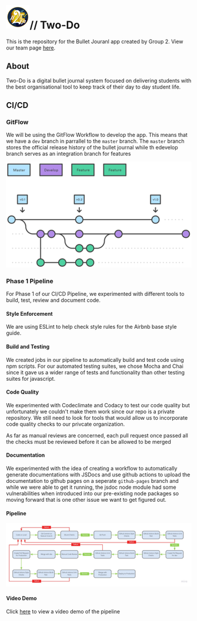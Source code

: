 # <img src="./admin/branding/logo256.png" width="64px" height="64px" />// Two-Do

This is the repository for the Bullet Jouranl app created by Group 2. View our team page [here](./admin/team.md).

## About

Two-Do is a digital bullet journal system focused on delivering students with the best organisational tool to keep track of their day to day student life.

## CI/CD

### GitFlow

We will be using the GitFlow Workflow to develop the app. This means that we have a `dev` branch in  parrallel to the `master` branch. The `master` branch stores the official release history of the bullet journal while th edevelop branch serves as an integration branch for features

<img src="./misc/lib/gitflow.svg"/>

### Phase 1 Pipeline

For Phase 1 of our CI/CD Pipeline, we experimented with different tools to build, test, review and document code.

#### Style Enforcement

We are using ESLint to help check style rules for the Airbnb base style guide.

#### Build and Testing

We created jobs in our pipeline to automatically build and test code using npm scripts. For our automated testing suites, we chose Mocha and Chai since it gave us a wider range of tests and functionality than other testing suites for javascript.

#### Code Quality

We experimented with Codeclimate and Codacy to test our code quality but unfortunately we couldn't make them work since our repo is a private repository. We still need to look for tools that would allow us to incorporate code quality checks to our privcate organization.

As far as manual reviews are concerned, each pull request once passed all the checks must be reviewed before it can be allowed to be merged

#### Documentation

We experimented with the idea of creating a workflow to automatically generate documentations with JSDocs and use github actions to upload the documentation to github pages on a seperate `github-pages` branch and while we were able to get it running, the jsdoc node module had some vulnerabilities when introduced into our pre-existing node packages so moving forward that is one other issue we want to get figured out.

#### Pipeline

<img src="./misc/lib/CICD.jpg"/>

#### Video Demo

Click [here](./admin/cipipeline/phase1.mp4) to view a video demo of the pipeline

